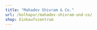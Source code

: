 ```yaml
---
title: "Mahadev Shivram & Co."
url: /kolhapur/mahadev-shivram-und-co/
shop: Einkaufszentrum
---
```

